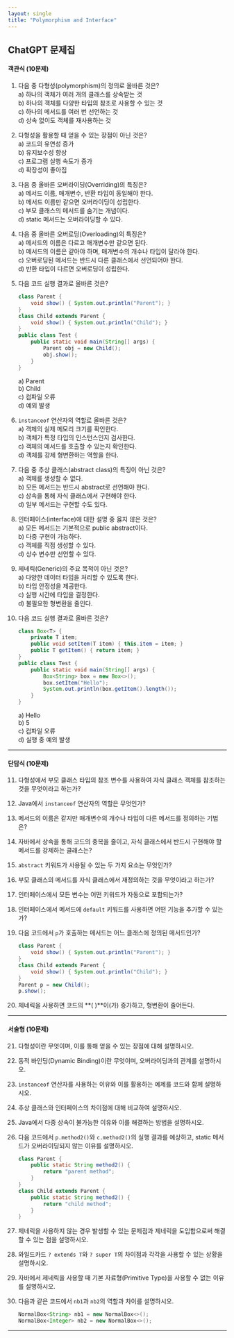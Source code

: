 ```yaml
---
layout: single
title: "Polymorphism and Interface"
---
```


## ChatGPT 문제집

#### **객관식 (10문제)**
1. 다음 중 다형성(polymorphism)의 정의로 올바른 것은?  
   a) 하나의 객체가 여러 개의 클래스를 상속받는 것  
   b) 하나의 객체를 다양한 타입의 참조로 사용할 수 있는 것  
   c) 하나의 메서드를 여러 번 선언하는 것  
   d) 상속 없이도 객체를 재사용하는 것

2. 다형성을 활용할 때 얻을 수 있는 장점이 아닌 것은?  
   a) 코드의 유연성 증가  
   b) 유지보수성 향상  
   c) 프로그램 실행 속도가 증가  
   d) 확장성이 좋아짐

3. 다음 중 올바른 오버라이딩(Overriding)의 특징은?  
   a) 메서드 이름, 매개변수, 반환 타입이 동일해야 한다.  
   b) 메서드 이름만 같으면 오버라이딩이 성립한다.  
   c) 부모 클래스의 메서드를 숨기는 개념이다.  
   d) static 메서드는 오버라이딩할 수 있다.

4. 다음 중 올바른 오버로딩(Overloading)의 특징은?  
   a) 메서드의 이름은 다르고 매개변수만 같으면 된다.  
   b) 메서드의 이름은 같아야 하며, 매개변수의 개수나 타입이 달라야 한다.  
   c) 오버로딩된 메서드는 반드시 다른 클래스에서 선언되어야 한다.  
   d) 반환 타입이 다르면 오버로딩이 성립한다.

5. 다음 코드 실행 결과로 올바른 것은?
   ```java
   class Parent {
       void show() { System.out.println("Parent"); }
   }
   class Child extends Parent {
       void show() { System.out.println("Child"); }
   }
   public class Test {
       public static void main(String[] args) {
           Parent obj = new Child();
           obj.show();
       }
   }
   ```
   a) Parent  
   b) Child  
   c) 컴파일 오류  
   d) 예외 발생

6. `instanceof` 연산자의 역할로 올바른 것은?  
   a) 객체의 실제 메모리 크기를 확인한다.  
   b) 객체가 특정 타입의 인스턴스인지 검사한다.  
   c) 객체의 메서드를 호출할 수 있는지 확인한다.  
   d) 객체를 강제 형변환하는 역할을 한다.

7. 다음 중 추상 클래스(abstract class)의 특징이 아닌 것은?  
   a) 객체를 생성할 수 없다.  
   b) 모든 메서드는 반드시 abstract로 선언해야 한다.  
   c) 상속을 통해 자식 클래스에서 구현해야 한다.  
   d) 일부 메서드는 구현할 수도 있다.

8. 인터페이스(interface)에 대한 설명 중 옳지 않은 것은?  
   a) 모든 메서드는 기본적으로 public abstract이다.  
   b) 다중 구현이 가능하다.  
   c) 객체를 직접 생성할 수 있다.  
   d) 상수 변수만 선언할 수 있다.

9. 제네릭(Generic)의 주요 목적이 아닌 것은?  
   a) 다양한 데이터 타입을 처리할 수 있도록 한다.  
   b) 타입 안정성을 제공한다.  
   c) 실행 시간에 타입을 결정한다.  
   d) 불필요한 형변환을 줄인다.

10. 다음 코드 실행 결과로 올바른 것은?
    ```java
    class Box<T> {
        private T item;
        public void setItem(T item) { this.item = item; }
        public T getItem() { return item; }
    }
    public class Test {
        public static void main(String[] args) {
            Box<String> box = new Box<>();
            box.setItem("Hello");
            System.out.println(box.getItem().length());
        }
    }
    ```
    a) Hello  
    b) 5  
    c) 컴파일 오류  
    d) 실행 중 예외 발생

---

#### **단답식 (10문제)**
11. 다형성에서 부모 클래스 타입의 참조 변수를 사용하여 자식 클래스 객체를 참조하는 것을 무엇이라고 하는가?

12. Java에서 `instanceof` 연산자의 역할은 무엇인가?

13. 메서드의 이름은 같지만 매개변수의 개수나 타입이 다른 메서드를 정의하는 기법은?

14. 자바에서 상속을 통해 코드의 중복을 줄이고, 자식 클래스에서 반드시 구현해야 할 메서드를 강제하는 클래스는?

15. `abstract` 키워드가 사용될 수 있는 두 가지 요소는 무엇인가?

16. 부모 클래스의 메서드를 자식 클래스에서 재정의하는 것을 무엇이라고 하는가?

17. 인터페이스에서 모든 변수는 어떤 키워드가 자동으로 포함되는가?

18. 인터페이스에서 메서드에 `default` 키워드를 사용하면 어떤 기능을 추가할 수 있는가?

19. 다음 코드에서 `p`가 호출하는 메서드는 어느 클래스에 정의된 메서드인가?
    ```java
    class Parent {
        void show() { System.out.println("Parent"); }
    }
    class Child extends Parent {
        void show() { System.out.println("Child"); }
    }
    Parent p = new Child();
    p.show();
    ```

20. 제네릭을 사용하면 코드의 **(  )**이(가) 증가하고, 형변환이 줄어든다.

---

#### **서술형 (10문제)**
21. 다형성이란 무엇이며, 이를 통해 얻을 수 있는 장점에 대해 설명하시오.

22. 동적 바인딩(Dynamic Binding)이란 무엇이며, 오버라이딩과의 관계를 설명하시오.

23. `instanceof` 연산자를 사용하는 이유와 이를 활용하는 예제를 코드와 함께 설명하시오.

24. 추상 클래스와 인터페이스의 차이점에 대해 비교하여 설명하시오.

25. Java에서 다중 상속이 불가능한 이유와 이를 해결하는 방법을 설명하시오.

26. 다음 코드에서 `p.method2()`와 `c.method2()`의 실행 결과를 예상하고, static 메서드가 오버라이딩되지 않는 이유를 설명하시오.
    ```java
    class Parent {
        public static String method2() {
            return "parent method";
        }
    }
    class Child extends Parent {
        public static String method2() {
            return "child method";
        }
    }
    ```

27. 제네릭을 사용하지 않는 경우 발생할 수 있는 문제점과 제네릭을 도입함으로써 해결할 수 있는 점을 설명하시오.

28. 와일드카드 `? extends T`와 `? super T`의 차이점과 각각을 사용할 수 있는 상황을 설명하시오.

29. 자바에서 제네릭을 사용할 때 기본 자료형(Primitive Type)을 사용할 수 없는 이유를 설명하시오.

30. 다음과 같은 코드에서 `nb1`과 `nb2`의 역할과 차이를 설명하시오.
    ```java
    NormalBox<String> nb1 = new NormalBox<>();
    NormalBox<Integer> nb2 = new NormalBox<>();
    ```

---

